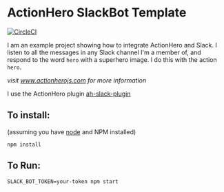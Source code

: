# ActionHero SlackBot Template

[![CircleCI](https://circleci.com/gh/actionhero/actionhero-slackbot-template.svg?style=svg)](https://circleci.com/gh/actionhero/actionhero-slackbot-template)

I am an example project showing how to integrate ActionHero and Slack.  I listen to all the messages in any Slack channel I'm a member of, and respond to the word `hero` with a superhero image.  I do this with the action `hero`.

*visit www.actionherojs.com for more information*

I use the ActionHero plugin [ah-slack-plugin](https://github.com/actionhero/ah-slack-plugin)

## To install:
(assuming you have [node](http://nodejs.org/) and NPM installed)

`npm install`

## To Run:
`SLACK_BOT_TOKEN=your-token npm start`
